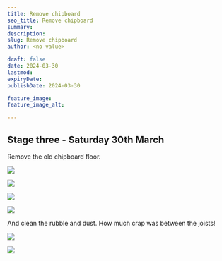 ```yaml
---
title: Remove chipboard
seo_title: Remove chipboard
summary: 
description: 
slug: Remove chipboard
author: <no value>

draft: false
date: 2024-03-30
lastmod: 
expiryDate: 
publishDate: 2024-03-30

feature_image: 
feature_image_alt: 

---
```




## Stage three - Saturday 30th March

Remove the old chipboard floor.

![](/images/0517.jpeg)


![](/images/6760.jpeg)

![](/images/6756.jpeg)

![](/images/6766.jpeg)


And clean the rubble and dust. How much crap was between the joists!

![](/images/0519.jpeg)

![](/images/6769.jpeg)